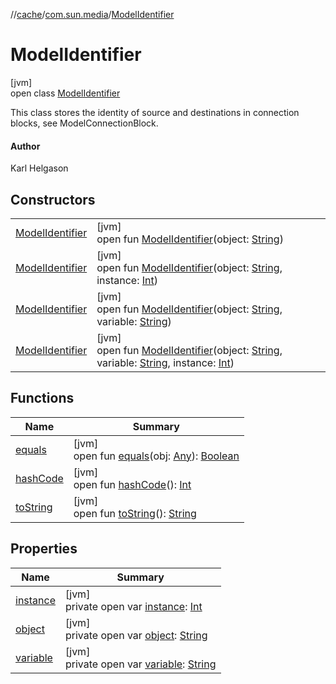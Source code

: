 //[cache](../../../index.md)/[com.sun.media](../index.md)/[ModelIdentifier](index.md)

# ModelIdentifier

[jvm]\
open class [ModelIdentifier](index.md)

This class stores the identity of source and destinations in connection blocks, see ModelConnectionBlock.

#### Author

Karl Helgason

## Constructors

| | |
|---|---|
| [ModelIdentifier](-model-identifier.md) | [jvm]<br>open fun [ModelIdentifier](-model-identifier.md)(object: [String](https://docs.oracle.com/javase/8/docs/api/java/lang/String.html)) |
| [ModelIdentifier](-model-identifier.md) | [jvm]<br>open fun [ModelIdentifier](-model-identifier.md)(object: [String](https://docs.oracle.com/javase/8/docs/api/java/lang/String.html), instance: [Int](https://kotlinlang.org/api/latest/jvm/stdlib/kotlin/-int/index.html)) |
| [ModelIdentifier](-model-identifier.md) | [jvm]<br>open fun [ModelIdentifier](-model-identifier.md)(object: [String](https://docs.oracle.com/javase/8/docs/api/java/lang/String.html), variable: [String](https://docs.oracle.com/javase/8/docs/api/java/lang/String.html)) |
| [ModelIdentifier](-model-identifier.md) | [jvm]<br>open fun [ModelIdentifier](-model-identifier.md)(object: [String](https://docs.oracle.com/javase/8/docs/api/java/lang/String.html), variable: [String](https://docs.oracle.com/javase/8/docs/api/java/lang/String.html), instance: [Int](https://kotlinlang.org/api/latest/jvm/stdlib/kotlin/-int/index.html)) |

## Functions

| Name | Summary |
|---|---|
| [equals](equals.md) | [jvm]<br>open fun [equals](equals.md)(obj: [Any](https://kotlinlang.org/api/latest/jvm/stdlib/kotlin/-any/index.html)): [Boolean](https://kotlinlang.org/api/latest/jvm/stdlib/kotlin/-boolean/index.html) |
| [hashCode](hash-code.md) | [jvm]<br>open fun [hashCode](hash-code.md)(): [Int](https://kotlinlang.org/api/latest/jvm/stdlib/kotlin/-int/index.html) |
| [toString](to-string.md) | [jvm]<br>open fun [toString](to-string.md)(): [String](https://docs.oracle.com/javase/8/docs/api/java/lang/String.html) |

## Properties

| Name | Summary |
|---|---|
| [instance](instance.md) | [jvm]<br>private open var [instance](instance.md): [Int](https://kotlinlang.org/api/latest/jvm/stdlib/kotlin/-int/index.html) |
| [object](object.md) | [jvm]<br>private open var [object](object.md): [String](https://docs.oracle.com/javase/8/docs/api/java/lang/String.html) |
| [variable](variable.md) | [jvm]<br>private open var [variable](variable.md): [String](https://docs.oracle.com/javase/8/docs/api/java/lang/String.html) |
